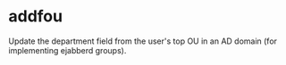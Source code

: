 # addfou
Update the department field from the user's top OU in an AD domain (for implementing ejabberd groups).
